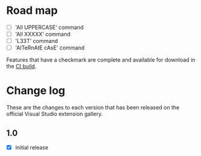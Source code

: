# Road map

- [ ] 'All UPPERCASE' command
- [ ] 'All XXXXX' command
- [ ] 'L33T' command
- [ ] 'AlTeRnAtE cAsE' command

Features that have a checkmark are complete and available for
download in the
[CI build](http://vsixgallery.com/extension/ResPsuedoLoc.fb9c5e68-fb3b-44f4-9412-717109dc3ba9/).

# Change log

These are the changes to each version that has been released
on the official Visual Studio extension gallery.

## 1.0

- [x] Initial release
